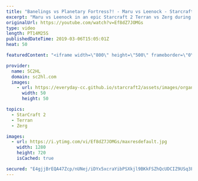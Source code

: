 ```yaml
---
title: "Banelings vs Planetary Fortress?! - Maru vs Leenock - Starcraft 2"
excerpt: "Maru vs Leenock in an epic Starcraft 2 Terran vs Zerg during the GSL Code S (스타2 ) ► http://bit.ly/SC2HLsubscribe - SUBSCRIBE to SC2HL!  ► Full VOD: https://www.youtube.com/watch?v=Qm0E2onezc0   Thank you for watching our videos! Subscribe for more StarCraft 2: Legacy of the void highlights. We also"
originalUrl: https://youtube.com/watch?v=Ef8dZ7JOMGs
type: video
length: PT14M25S
publishedDateTime: 2019-03-06T15:05:01Z
heat: 50

featuredContent: "<iframe width=\"800\" height=\"500\" frameborder=\"0\" src=\"https://www.youtube.com/embed/Ef8dZ7JOMGs\" allow=\"accelerometer; autoplay; encrypted-media; gyroscope; picture-in-picture\" allowfullscreen></iframe>"

provider:
  name: SC2HL
  domain: sc2hl.com
  images:
    - url: https://everyday-cc.github.io/starcraft2/assets/images/organizations/sc2hl.com-50x50.jpg
      width: 50
      height: 50

topics:
  - StarCraft 2
  - Terran
  - Zerg

images:
  - url: https://i.ytimg.com/vi/Ef8dZ7JOMGs/maxresdefault.jpg
    width: 1280
    height: 720
    isCached: true

secured: "E4gjjBrEQA47Zcp/nUNej/iDYx5xcraYibPSXkjl9BKkFSZhQcUDCIZ9USq3FEskywPHGO4D6tec8exURX/CBcLqXwqHhZIbFyoPgKrep9/NkKl5d816H1DutVmck+J3MZy7E/DxIMMEha8j/5Ibj7UGLPTe2ILhOnTJ0yI/ublav61R1UVGtty66e8Bn9e4D6yCBBwuyqR0uVSRNl9WSUhE8sOhlQspZKGB3DatzJ2i2lnI7oP2V4YHcWjpqB77NycO4E6dstpABA1BYcL0RtGs6NHyX3VZbrhnTmXGmHfhXjrigj9i8cWHPZcKO8i1RXrpVgeJG3YFlUBKIkeFB3/VXNqMY7ZGnHIcYrJ382MniwKgEEf/7oqPW2r83/InuROu4wkakKIOSCNiwfuLkCgNqCnMvCoNpB0LjdQLUuHE2+Hl6XSfw2VXrb9EZmD2;guWQyhdTjc2HipQiWD8yJA=="
---
```


